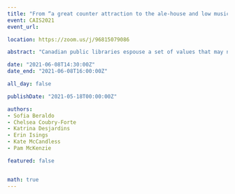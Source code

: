 ```yaml
---
title: "From “a great counter attraction to the ale-house and low music hall” to “the one place everybody goes”: the public library in The Globe and Mail, 1860-2016"
event: CAIS2021
event_url:

location: https://zoom.us/j/96815079086

abstract: "Canadian public libraries espouse a set of values that may not be congruent (e.g., preserving “high” culture vs providing access to inclusive collections). Tension or conflict can result when stakeholders emphasize different values, so it is crucial to attend to values in stakeholder accounts, including those in the mass media. This poster presents a) emerging findings from a study of the representation of public libraries in The Globe and Mail since 1860; and b) reflections on the research and research communication process as an innovative experiential learning opportunity for the interdisciplinary team of faculty, graduate, and undergraduate students."

date: "2021-06-08T14:30:00Z"
date_end: "2021-06-08T16:00:00Z"

all_day: false

publishDate: "2021-05-18T00:00:00Z"

authors:
- Sofia Beraldo
- Chelsea Coubry-Forte
- Katrina Desjardins
- Erin Isings
- Kate McCandless
- Pam McKenzie

featured: false


math: true
---
```

